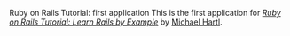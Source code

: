 Ruby on Rails Tutorial: first application
This is the first application for [*Ruby on Rails Tutorial: Learn Rails by Example*](http://www.railstutorial.org/) by
[Michael Hartl](http://www.michaelhartl.com/).
